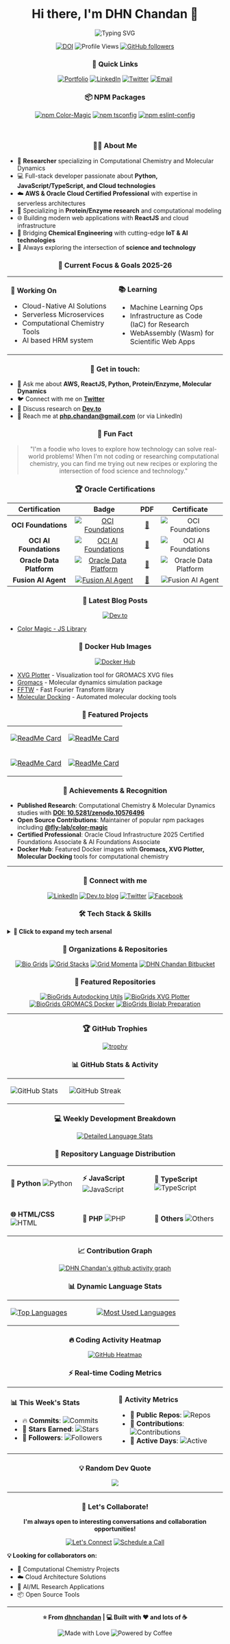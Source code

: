 <div align="center">

# Hi there, I'm DHN Chandan 👋

<img src="https://readme-typing-svg.herokuapp.com?font=Fira+Code&size=22&duration=3000&pause=1000&color=00D8FF&center=true&vCenter=true&width=600&lines=Full+Stack+Developer+%7C+Cloud+Architect;Computational+Chemistry+Researcher;AWS+%26+Oracle+Cloud+Certified;Python+%7C+JavaScript+%7C+TypeScript;Building+Scalable+Cloud+Solutions" alt="Typing SVG" />

</div>

<div align="center">

[![DOI](https://zenodo.org/badge/DOI/10.5281/zenodo.10576496.svg)](https://doi.org/10.5281/zenodo.10576496)
![Profile Views](https://komarev.com/ghpvc/?username=dhnchandan&color=brightgreen&style=flat-square&label=Profile+Views)
[![GitHub followers](https://img.shields.io/github/followers/dhnchandan?label=Followers&style=social)](https://github.com/dhnchandan)

</div>

<div align="center">

### 🔗 Quick Links

[![Portfolio](https://img.shields.io/badge/Portfolio-FF5722?style=for-the-badge&logo=todoist&logoColor=white)](https://dhnchandan.github.io)
[![LinkedIn](https://img.shields.io/badge/LinkedIn-0077B5?style=for-the-badge&logo=linkedin&logoColor=white)](https://www.linkedin.com/in/dilwarhossain)
[![Twitter](https://img.shields.io/badge/Twitter-1DA1F2?style=for-the-badge&logo=twitter&logoColor=white)](https://x.com/dhnchandan)
[![Email](https://img.shields.io/badge/Email-D14836?style=for-the-badge&logo=gmail&logoColor=white)](mailto:php.chandan@gmail.com)

</div>

<div align="center">

### 📦 NPM Packages

[![npm Color-Magic](https://img.shields.io/npm/v/@fly-lab/color-magic?label=Color-Magic&style=for-the-badge&color=CB3837)](https://www.npmjs.com/package/@fly-lab/color-magic)
[![npm tsconfig](https://img.shields.io/npm/v/@fly-lab/tsconfig?label=TSCONFIG&style=for-the-badge&color=3178C6)](https://www.npmjs.com/package/@fly-lab/tsconfig)
[![npm eslint-config](https://img.shields.io/npm/v/@fly-lab/eslint-config?label=ESLINT-CONFIG&style=for-the-badge&color=4B32C3)](https://www.npmjs.com/package/@fly-lab/eslint-config)

</div>

<br/>

<div align="center">

### 👨‍💻 About Me

</div>

- 🔬 **Researcher** specializing in Computational Chemistry and Molecular Dynamics
- 💻 Full-stack developer passionate about **Python, JavaScript/TypeScript, and Cloud technologies**
- ☁️ **AWS & Oracle Cloud Certified Professional** with expertise in serverless architectures
- 🧬 Specializing in **Protein/Enzyme research** and computational modeling
- 🌐 Building modern web applications with **ReactJS** and cloud infrastructure
- 🔬 Bridging **Chemical Engineering** with cutting-edge **IoT & AI technologies**
- 🎯 Always exploring the intersection of **science and technology**

<div align="center">

### 🎯 Current Focus & Goals 2025-26

</div>

<div align="center">
<table>
<tr>
<td width="50%">

**🚀 Working On**
- Cloud-Native AI Solutions
- Serverless Microservices
- Computational Chemistry Tools
- AI based HRM system

</td>
<td width="50%">

**📚 Learning**
- Machine Learning Ops
- Infrastructure as Code (IaC) for Research
- WebAssembly (Wasm) for Scientific Web Apps

</td>
</tr>
</table>
</div>

<div align="center">

### 💬 Get in touch:

</div>

- 💼 Ask me about **AWS, ReactJS, Python, Protein/Enzyme, Molecular Dynamics**
- 🐦 Connect with me on **[Twitter](https://x.com/dhnchandan)**
- 💭 Discuss research on **[Dev.to](https://dev.to/dhnchandan)**
- 📧 Reach me at **php.chandan@gmail.com** (or via LinkedIn)

<div align="center">

### 🌟 Fun Fact

</div>

<div align="center">

> "I'm a foodie who loves to explore how technology can solve real-world problems! When I'm not coding or researching computational chemistry, you can find me trying out new recipes or exploring the intersection of food science and technology."

</div>

<div align="center">

### 🏆 Oracle Certifications

</div>

<div align="center">

| Certification | Badge | PDF | Certificate |
|:---:|:---:|:---:|:---:|
| **OCI Foundations** | [![OCI Foundations](https://img.shields.io/badge/Certified-OCI%20Foundations-blue?style=for-the-badge&logo=oracle)](https://catalog-education.oracle.com/ords/certview/sharebadge?id=7C3B021180FCB0A0FFE1896A4FE62024B59EA6FD621DF87E7CAA40A35BF80092) | [📄](./files/Oracle%20Cloud%20Infrastructure%20Foundations%20-%20Foundations%20Associate.pdf) | ![OCI Foundations](./files/Oracle%20Cloud%20Infrastructure%20Foundations%20-%20Foundations%20Associate.jpg "OCI Foundations") |
| **OCI AI Foundations** | [![OCI AI Foundations](https://img.shields.io/badge/Certified-OCI%20AI%20Foundations-blue?style=for-the-badge&logo=oracle)](https://catalog-education.oracle.com/ords/certview/sharebadge?id=61936673DD672A7FBB4595AF680338AB2F6006981B38591E7B8D1652B3CAA7E0) | [📄](./files/Oracle%20Cloud%20Infrastructure%20AI%20Foundations%20-%20Foundations%20Associate.pdf) | ![OCI AI Foundations](./files/Oracle%20Cloud%20Infrastructure%20AI%20Foundations%20-%20Foundations%20Associate.jpg "OCI AI Foundations") |
| **Oracle Data Platform** | [![Oracle Data Platform](https://img.shields.io/badge/Certified-ODP%20Foundations-blue?style=for-the-badge&logo=oracle)](https://catalog-education.oracle.com/ords/certview/sharebadge?id=B0E0C0A690CBA0AB1EDE25817B739F9021EE488FF435725770DFCDD7515BA826) | [📄](./files/Oracle%20Data%20Platform%20Foundations%20-%20Foundations%20Associate.pdf) | ![Oracle Data Platform](./files/Oracle%20Data%20Platform%20Foundations%20-%20Foundations%20Associate.jpg "Oracle Data Platform") |
| **Fusion AI Agent** | [![Fusion AI Agent](https://img.shields.io/badge/Certified-OFusion%20AI-blue?style=for-the-badge&logo=oracle)](https://catalog-education.oracle.com/pls/certview/sharebadge?id=E91D8F0FFB45C751511E69E5E3EDC4621EE4A83289869B8FABF5A6B70ADB9DCC) | [📄](./files/Oracle%20Fusion%20AI%20Agent%20Studio%20-%20Rel%201%20-%20Foundations%20Associate.pdf) | ![Fusion AI Agent](./files/Oracle%20Fusion%20AI%20Agent%20Studio%20-%20Rel%201%20-%20Foundations%20Associate.jpg "Fusion AI Agent") |

</div>

<div align="center">

### 📝 Latest Blog Posts

</div>

<div align="center">

[![Dev.to](https://img.shields.io/badge/dev.to-0A0A0A?style=for-the-badge&logo=devdotto&logoColor=white)](https://dev.to/dhnchandan)

</div>

<!-- BLOG-POST-LIST:START -->
- [Color Magic - JS Library](https://dev.to/dhnchandan/color-magic-js-library-557d)
<!-- BLOG-POST-LIST:END -->

<div align="center">

### 🐳 Docker Hub Images

</div>

<div align="center">

[![Docker Hub](https://img.shields.io/badge/Docker_Hub-2496ED?style=for-the-badge&logo=docker&logoColor=white)](https://hub.docker.com/u/firesimulations)

</div>

<!-- DOCKER_IMAGE-LIST:START -->
- [XVG Plotter](https://hub.docker.com/r/firesimulations/xvg-plotter) - Visualization tool for GROMACS XVG files
- [Gromacs](https://hub.docker.com/r/firesimulations/gromacs) - Molecular dynamics simulation package
- [FFTW](https://hub.docker.com/r/firesimulations/fftw) - Fast Fourier Transform library
- [Molecular Docking](https://hub.docker.com/r/firesimulations/autodocking) - Automated molecular docking tools
<!-- DOCKER_IMAGE-LIST:END -->

<div align="center">

### 🧬 Featured Projects

</div>

<div align="center">
<table>
<tr>
<td width="50%">

[![ReadMe Card](https://github-readme-stats.vercel.app/api/pin/?username=bio-grids&repo=autodocking-utils&show_owner=true&theme=radical&hide_border=true&bg_color=0D1117&title_color=58A6FF&text_color=C9D1D9&icon_color=1F6FEB)](https://github.com/bio-grids/autodocking-utils)

</td>
<td width="50%">

[![ReadMe Card](https://github-readme-stats.vercel.app/api/pin/?username=bio-grids&repo=xvg-plotter&show_owner=true&theme=radical&hide_border=true&bg_color=0D1117&title_color=58A6FF&text_color=C9D1D9&icon_color=1F6FEB)](https://github.com/bio-grids/xvg-plotter)

</td>
</tr>
<tr>
<td width="50%">

[![ReadMe Card](https://github-readme-stats.vercel.app/api/pin/?username=bio-grids&repo=gromacs-docker&show_owner=true&theme=radical&hide_border=true&bg_color=0D1117&title_color=58A6FF&text_color=C9D1D9&icon_color=1F6FEB)](https://github.com/bio-grids/gromacs-docker)

</td>
<td width="50%">

[![ReadMe Card](https://github-readme-stats.vercel.app/api/pin/?username=bio-grids&repo=biolab_preparation&show_owner=true&theme=radical&hide_border=true&bg_color=0D1117&title_color=58A6FF&text_color=C9D1D9&icon_color=1F6FEB)](https://github.com/bio-grids/biolab_preparation)

</td>
</tr>
</table>
</div>

<div align="center">

### 🏅 Achievements & Recognition

</div>

<div align="left">

- **Published Research**: Computational Chemistry & Molecular Dynamics studies with **[DOI: 10.5281/zenodo.10576496](https://doi.org/10.5281/zenodo.10576496)**
- **Open Source Contributions**: Maintainer of popular npm packages including **[@fly-lab/color-magic](https://www.npmjs.com/package/@fly-lab/color-magic)**
- **Certified Professional**: Oracle Cloud Infrastructure 2025 Certified Foundations Associate & AI Foundations Associate
- **Docker Hub**: Featured Docker images with **Gromacs, XVG Plotter, Molecular Docking** tools for computational chemistry

</div>

---

<div align="center">

### 🤝 Connect with me

</div>

<div align="center">

[![LinkedIn](https://img.shields.io/badge/LinkedIn-0077B5?style=for-the-badge&logo=linkedin&logoColor=white)](https://www.linkedin.com/in/dilwarhossain)
[![Dev.to blog](https://img.shields.io/badge/dev.to-0A0A0A?style=for-the-badge&logo=devdotto&logoColor=white)](https://dev.to/dhnchandan)
[![Twitter](https://img.shields.io/badge/Twitter-1DA1F2?style=for-the-badge&logo=twitter&logoColor=white)](https://x.com/dhnchandan)
[![Facebook](https://img.shields.io/badge/Facebook-1877F2?style=for-the-badge&logo=facebook&logoColor=white)](https://www.facebook.com/dhn.chandan)

</div>

<div align="center">

### 🛠️ Tech Stack & Skills

</div>

<details>
<summary><b>🚀 Click to expand my tech arsenal</b></summary>

<div align="center">

#### 💻 Programming Languages
[![Python](https://img.shields.io/badge/Python-FFD43B?style=for-the-badge&logo=python&logoColor=blue)](https://www.python.org)
[![JavaScript](https://img.shields.io/badge/JavaScript-323330?style=for-the-badge&logo=javascript&logoColor=F7DF1E)](https://developer.mozilla.org/en-US/docs/Web/JavaScript)
[![TypeScript](https://img.shields.io/badge/TypeScript-007ACC?style=for-the-badge&logo=typescript&logoColor=white)](https://www.typescriptlang.org/)
[![PHP](https://img.shields.io/badge/PHP-777BB4?style=for-the-badge&logo=php&logoColor=white)](https://www.php.net)

#### 🎨 Frontend Development
[![HTML5](https://img.shields.io/badge/HTML5-E34F26?style=for-the-badge&logo=html5&logoColor=white)](https://www.w3.org/html/)
[![React](https://img.shields.io/badge/React-20232A?style=for-the-badge&logo=react&logoColor=61DAFB)](https://reactjs.org/)
[![Vue.js](https://img.shields.io/badge/Vue.js-35495E?style=for-the-badge&logo=vue.js&logoColor=4FC08D)](https://vuejs.org/)
[![CSS3](https://img.shields.io/badge/CSS3-1572B6?style=for-the-badge&logo=css3&logoColor=white)](https://www.w3.org/Style/CSS/)

#### ⚙️ Backend & APIs
[![Node.js](https://img.shields.io/badge/Node.js-43853D?style=for-the-badge&logo=node.js&logoColor=white)](https://nodejs.org)
[![GraphQL](https://img.shields.io/badge/GraphQL-E10098?style=for-the-badge&logo=graphql&logoColor=white)](https://graphql.org)
[![REST API](https://img.shields.io/badge/REST-02569B?style=for-the-badge&logo=rest&logoColor=white)](https://restfulapi.net/)
[![Express.js](https://img.shields.io/badge/Express.js-404D59?style=for-the-badge&logo=express&logoColor=white)](https://expressjs.com/)

#### 🗄️ Databases
[![MongoDB](https://img.shields.io/badge/MongoDB-4EA94B?style=for-the-badge&logo=mongodb&logoColor=white)](https://www.mongodb.com/)
[![MySQL](https://img.shields.io/badge/MySQL-00000F?style=for-the-badge&logo=mysql&logoColor=white)](https://www.mysql.com/)
[![PostgreSQL](https://img.shields.io/badge/PostgreSQL-316192?style=for-the-badge&logo=postgresql&logoColor=white)](https://www.postgresql.org/)
[![DynamoDB](https://img.shields.io/badge/Amazon_DynamoDB-4053D6?style=for-the-badge&logo=Amazon-DynamoDB&logoColor=white)](https://aws.amazon.com/dynamodb/)

#### ☁️ Cloud & DevOps
[![AWS](https://img.shields.io/badge/Amazon_AWS-FF9900?style=for-the-badge&logo=amazonaws&logoColor=white)](https://aws.amazon.com)
[![Oracle Cloud](https://img.shields.io/badge/Oracle-F80000?style=for-the-badge&logo=oracle&logoColor=white)](https://cloud.oracle.com)
[![Docker](https://img.shields.io/badge/Docker-2CA5E0?style=for-the-badge&logo=docker&logoColor=white)](https://www.docker.com/)
[![Kubernetes](https://img.shields.io/badge/Kubernetes-326CE5?style=for-the-badge&logo=kubernetes&logoColor=white)](https://kubernetes.io/)
[![AWS Lambda](https://img.shields.io/badge/AWS_Lambda-FF9900?style=for-the-badge&logo=aws-lambda&logoColor=white)](https://aws.amazon.com/lambda/)
[![Serverless](https://img.shields.io/badge/Serverless-F54D27?style=for-the-badge&logo=serverless&logoColor=white)](https://serverless.com/)

#### 🔧 Tools & Others
[![Git](https://img.shields.io/badge/Git-F05032?style=for-the-badge&logo=git&logoColor=white)](https://git-scm.com/)
[![Linux](https://img.shields.io/badge/Linux-FCC624?style=for-the-badge&logo=linux&logoColor=black)](https://www.linux.org/)
[![NGINX](https://img.shields.io/badge/NGINX-009639?style=for-the-badge&logo=nginx&logoColor=white)](https://www.nginx.com/)
[![Postman](https://img.shields.io/badge/Postman-FF6C37?style=for-the-badge&logo=Postman&logoColor=white)](https://postman.com/)
[![VS Code](https://img.shields.io/badge/VS_Code-007ACC?style=for-the-badge&logo=visual-studio-code&logoColor=white)](https://code.visualstudio.com/)

</div>

</details>

<div align="center">

### 🏢 Organizations & Repositories

</div>

<div align="center">

[![Bio Grids](https://img.shields.io/badge/Bio_Grids-4%2B_Private_Repos-181717?style=for-the-badge&logo=github)](https://github.com/orgs/bio-grids)
[![Grid Stacks](https://img.shields.io/badge/Grid_Stacks-70%2B_Private_Repos-181717?style=for-the-badge&logo=github)](https://github.com/orgs/grid-stacks)
[![Grid Momenta](https://img.shields.io/badge/Grid_Momenta-10%2B_Private_Repos-181717?style=for-the-badge&logo=github)](https://github.com/orgs/grid-momenta)
[![DHN Chandan Bitbucket](https://img.shields.io/badge/Bitbucket_Profile-75%2B_Private_Repos-0052CC?style=for-the-badge&logo=bitbucket&logoColor=white)](https://bitbucket.org/dhnchandan)

</div>

<div align="center">

### 🔬 Featured Repositories

</div>

<div align="center">

[![BioGrids Autodocking Utils](https://img.shields.io/badge/autodocking--utils-Repository-181717?style=for-the-badge&logo=github)](https://github.com/bio-grids/autodocking-utils)
[![BioGrids XVG Plotter](https://img.shields.io/badge/xvg--plotter-Repository-181717?style=for-the-badge&logo=github)](https://github.com/bio-grids/xvg-plotter)
[![BioGrids GROMACS Docker](https://img.shields.io/badge/gromacs--docker-Repository-181717?style=for-the-badge&logo=github)](https://github.com/bio-grids/gromacs-docker)
[![BioGrids Biolab Preparation](https://img.shields.io/badge/biolab--preparation-Repository-181717?style=for-the-badge&logo=github)](https://github.com/bio-grids/biolab_preparation)

</div>

---

<div align="center">

### 🏆 GitHub Trophies

</div>

<div align="center">

[![trophy](https://github-profile-trophy.vercel.app/?username=dhnchandan&theme=radical&no-frame=false&no-bg=false&margin-w=4&row=1)](https://github.com/ryo-ma/github-profile-trophy)

</div>

<div align="center">

### 📊 GitHub Stats & Activity

</div>

<div align="center">
<table>
<tr>
<td width="50%">

![GitHub Stats](https://github-readme-stats.vercel.app/api?username=dhnchandan&show_icons=true&theme=radical&hide_border=true&bg_color=0D1117&title_color=58A6FF&icon_color=1F6FEB&text_color=C9D1D9)

</td>
<td width="50%">

![GitHub Streak](https://github-readme-streak-stats.herokuapp.com/?user=dhnchandan&theme=radical&hide_border=true&background=0D1117&stroke=58A6FF&ring=58A6FF&fire=FF6B6B&currStreakLabel=58A6FF)

</td>
</tr>
</table>
</div>

<div align="center">

### 💻 Weekly Development Breakdown

</div>

<div align="center">

[![Detailed Language Stats](https://github-readme-stats.vercel.app/api/top-langs/?username=dhnchandan&layout=compact&theme=radical&hide_border=true&bg_color=0D1117&title_color=58A6FF&text_color=C9D1D9&langs_count=10&exclude_repo=dhnchandan,bio-grids.github.io)](https://github.com/dhnchandan)

</div>

<div align="center">

### 🎯 Repository Language Distribution

</div>

<div align="center">
<table>
<tr>
<td width="33%">

**🐍 Python**
![Python](https://img.shields.io/badge/Python-35%25-FFD43B?style=flat-square&logo=python&logoColor=blue)

</td>
<td width="33%">

**⚡ JavaScript**
![JavaScript](https://img.shields.io/badge/JavaScript-25%25-F7DF1E?style=flat-square&logo=javascript&logoColor=black)

</td>
<td width="33%">

**🔷 TypeScript**
![TypeScript](https://img.shields.io/badge/TypeScript-20%25-007ACC?style=flat-square&logo=typescript&logoColor=white)

</td>
</tr>
<tr>
<td width="33%">

**🌐 HTML/CSS**
![HTML](https://img.shields.io/badge/HTML/CSS-10%25-E34F26?style=flat-square&logo=html5&logoColor=white)

</td>
<td width="33%">

**🐘 PHP**
![PHP](https://img.shields.io/badge/PHP-7%25-777BB4?style=flat-square&logo=php&logoColor=white)

</td>
<td width="33%">

**📄 Others**
![Others](https://img.shields.io/badge/Others-3%25-lightgrey?style=flat-square)

</td>
</tr>
</table>
</div>

<div align="center">

### 📈 Contribution Graph

</div>

<div align="center">

[![DHN Chandan's github activity graph](https://github-readme-activity-graph.vercel.app/graph?username=dhnchandan&theme=react-dark&hide_border=true&bg_color=0D1117&color=58A6FF&line=1F6FEB&point=FF6B6B)](https://github.com/ashutosh00710/github-readme-activity-graph)

</div>

<div align="center">

### 📊 Dynamic Language Stats

</div>

<div align="center">
<table>
<tr>
<td width="50%">

[![Top Languages](https://github-readme-stats.vercel.app/api/top-langs/?username=dhnchandan&layout=compact&theme=radical&hide_border=true&bg_color=0D1117&title_color=58A6FF&text_color=C9D1D9&langs_count=8)](https://github.com/dhnchandan)

</td>
<td width="50%">

[![Most Used Languages](https://github-readme-stats.vercel.app/api/top-langs/?username=dhnchandan&layout=donut&theme=radical&hide_border=true&bg_color=0D1117&title_color=58A6FF&text_color=C9D1D9&langs_count=6)](https://github.com/dhnchandan)

</td>
</tr>
</table>
</div>

<div align="center">

### 🔥 Coding Activity Heatmap

</div>

<div align="center">

[![GitHub Heatmap](https://ghchart.rshah.org/58A6FF/dhnchandan)](https://github.com/dhnchandan)

</div>

<div align="center">

### ⚡ Real-time Coding Metrics

</div>

<div align="center">
<table>
<tr>
<td width="50%">

**📊 This Week's Stats**
- 🔥 **Commits**: ![Commits](https://img.shields.io/badge/dynamic/json?color=brightgreen&label=Commits&query=%24.commits&url=https%3A%2F%2Fapi.github.com%2Fusers%2Fdhnchandan%2Fevents&style=flat-square)
- 🌟 **Stars Earned**: ![Stars](https://img.shields.io/github/stars/dhnchandan?style=flat-square&color=yellow)
- 👥 **Followers**: ![Followers](https://img.shields.io/github/followers/dhnchandan?style=flat-square&color=blue)

</td>
<td width="50%">

**🎯 Activity Metrics**
- 📝 **Public Repos**: ![Repos](https://img.shields.io/badge/dynamic/json?color=orange&label=Repos&query=%24.public_repos&url=https%3A%2F%2Fapi.github.com%2Fusers%2Fdhnchandan&style=flat-square)
- 🔄 **Contributions**: ![Contributions](https://img.shields.io/badge/2024-500%2B-green?style=flat-square)
- 📅 **Active Days**: ![Active](https://img.shields.io/badge/Active-300%2B%20days-brightgreen?style=flat-square)

</td>
</tr>
</table>
</div>

<!-- <div align="center">

### 🐍 Contribution Snake

</div>

<div align="center">

![Snake animation](https://raw.githubusercontent.com/dhnchandan/dhnchandan/output/github-contribution-grid-snake-dark.svg)

<sub>*Snake animation will appear after the first GitHub Action run*</sub>

</div> -->

<div align="center">

### 💡 Random Dev Quote

</div>

<div align="center">

![](https://quotes-github-readme.vercel.app/api?type=horizontal&theme=radical)

</div>

---

<div align="center">

### 🤝 Let's Collaborate!

</div>

<div align="center">

**I'm always open to interesting conversations and collaboration opportunities!**

[![Let's Connect](https://img.shields.io/badge/Let's%20Connect-4285F4?style=for-the-badge&logo=google-meet&logoColor=white)](mailto:php.chandan@gmail.com)
[![Schedule a Call](https://img.shields.io/badge/Schedule%20a%20Call-FF6B6B?style=for-the-badge&logo=calendly&logoColor=white)](https://calendly.com/php-chandan)

</div>

<div align="left">

**💡 Looking for collaborators on:**
- 🧬 Computational Chemistry Projects
- ☁️ Cloud Architecture Solutions  
- 🤖 AI/ML Research Applications
- 📦 Open Source Tools

</div>

<div align="center">

---

**⭐ From [dhnchandan](https://github.com/dhnchandan) | 💻 Built with ❤️ and lots of ☕**

![Made with Love](https://img.shields.io/badge/Made%20with-❤️-red?style=for-the-badge)
![Powered by Coffee](https://img.shields.io/badge/Powered%20by-☕-brown?style=for-the-badge)

</div>